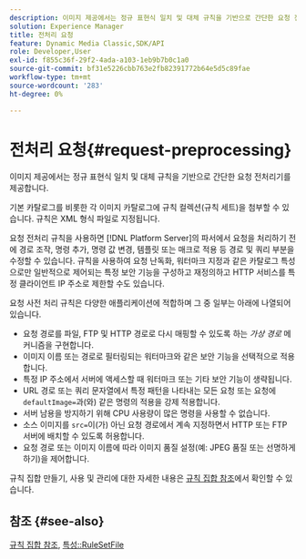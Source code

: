 ```yaml
---
description: 이미지 제공에서는 정규 표현식 일치 및 대체 규칙을 기반으로 간단한 요청 전처리기를 제공합니다.
solution: Experience Manager
title: 전처리 요청
feature: Dynamic Media Classic,SDK/API
role: Developer,User
exl-id: f855c36f-29f2-4ada-a103-1eb9b7b0c1a0
source-git-commit: bf31e5226cbb763e2fb82391772b64e5d5c89fae
workflow-type: tm+mt
source-wordcount: '283'
ht-degree: 0%

---
```


# 전처리 요청{#request-preprocessing}

이미지 제공에서는 정규 표현식 일치 및 대체 규칙을 기반으로 간단한 요청 전처리기를 제공합니다.

기본 카탈로그를 비롯한 각 이미지 카탈로그에 규칙 컬렉션(규칙 세트)을 첨부할 수 있습니다. 규칙은 XML 형식 파일로 지정됩니다.

요청 전처리 규칙을 사용하면 [!DNL Platform Server]의 파서에서 요청을 처리하기 전에 경로 조작, 명령 추가, 명령 값 변경, 템플릿 또는 매크로 적용 등 경로 및 쿼리 부분을 수정할 수 있습니다. 규칙을 사용하여 요청 난독화, 워터마크 지정과 같은 카탈로그 특성으로만 일반적으로 제어되는 특정 보안 기능을 구성하고 재정의하고 HTTP 서비스를 특정 클라이언트 IP 주소로 제한할 수도 있습니다.

요청 사전 처리 규칙은 다양한 애플리케이션에 적합하며 그 중 일부는 아래에 나열되어 있습니다.

* 요청 경로를 파일, FTP 및 HTTP 경로로 다시 매핑할 수 있도록 하는 *가상 경로* 메커니즘을 구현합니다.
* 이미지 이름 또는 경로로 필터링되는 워터마크와 같은 보안 기능을 선택적으로 적용합니다.
* 특정 IP 주소에서 서버에 액세스할 때 워터마크 또는 기타 보안 기능이 생략됩니다.
* URL 경로 또는 쿼리 문자열에서 특정 패턴을 나타내는 모든 요청 또는 요청에 `defaultImage=`과(와) 같은 명령의 적용을 강제 적용합니다.
* 서버 남용을 방지하기 위해 CPU 사용량이 많은 명령을 사용할 수 없습니다.
* 소스 이미지를 `src=`이(가) 아닌 요청 경로에서 계속 지정하면서 HTTP 또는 FTP 서버에 배치할 수 있도록 허용합니다.
* 요청 경로 또는 이미지 이름에 따라 이미지 품질 설정(예: JPEG 품질 또는 선명하게 하기)을 제어합니다.

규칙 집합 만들기, 사용 및 관리에 대한 자세한 내용은 [규칙 집합 참조](../../../../../is-api/image-catalog/image-serving-api-ref/c-image-catalog-reference/c-rule-set-reference/c-rule-set-reference.md#concept-3e5058cf3507470b82cac638df23ea8e)에서 확인할 수 있습니다.

## 참조 {#see-also}

[규칙 집합 참조](../../../../../is-api/image-catalog/image-serving-api-ref/c-image-catalog-reference/c-rule-set-reference/c-rule-set-reference.md#concept-3e5058cf3507470b82cac638df23ea8e), [특성::RuleSetFile](../../../../../is-api/image-catalog/image-serving-api-ref/c-image-catalog-reference/c-overview/c-file-formats/r-rule-set-files.md#reference-3e54cb5f4d74411a84889fed056ac093)
